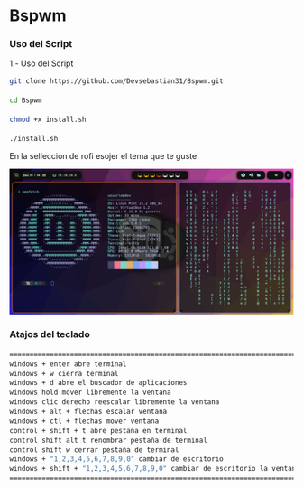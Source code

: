# Bspwm

### Uso del Script

1.- Uso del Script

```bash
git clone https://github.com/Devsebastian31/Bspwm.git

cd Bspwm

chmod +x install.sh

./install.sh
```

En la selleccion de rofi esojer el tema que te guste

<p align="center">
    <img src="Fondo.png">
</p>

### Atajos del teclado

```bash
===========================================================================================================
windows + enter abre terminal
windows + w cierra terminal
windows + d abre el buscador de aplicaciones
windows hold mover libremente la ventana
windows clic derecho reescalar libremente la ventana
windows + alt + flechas escalar ventana
windows + ctl + flechas mover ventana
control + shift + t abre pestaña en terminal
control shift alt t renombrar pestaña de terminal
control shift w cerrar pestaña de terminal
windows + "1,2,3,4,5,6,7,8,9,0" cambiar de escritorio
windows + shift + "1,2,3,4,5,6,7,8,9,0" cambiar de escritorio la ventana actual al escritorio seleccionado
============================================================================================================
```
